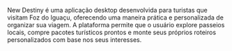 New Destiny
é uma aplicação desktop desenvolvida para turistas que visitam Foz do Iguaçu, oferecendo uma maneira prática e personalizada de organizar sua viagem. A plataforma permite que o usuário explore passeios locais, compre pacotes turísticos prontos e monte seus próprios roteiros personalizados com base nos seus interesses.
